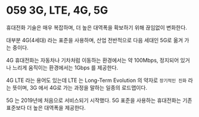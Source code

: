 # 059 3G, LTE, 4G, 5G

휴대전화 기술은 매우 복잡하며, 더 높은 대역폭을 확보하기 위해 끊임없이 변화한다. 

대부분 4G(4세대) 라는 표준을 사용하며, 산업 전반적으로 다음 세대인 5G로 옮겨 가는 중이다. 

4G 휴대전화는 자동차나 기차처럼 이동하는 환경에서는 약 100Mbps, 정지되어 있거나 느리게 움직이는 환경에서는 1Gbps 를 제공한다. 

4G LTE 라는 용어도 있는데 LTE 는 Long-Term Evolution 의 약자로 `장기적인 진화` 라는 뜻이며, 3G 에서 4G로 가는 과정을 말하는 일종의 로드맵이다. 

5G 는 2019년에 처음으로 서비스되기 시작했다. 5G 표준을 사용하는 휴대전화는 기존 표준보다 더 높은 대역폭을 제공한다.